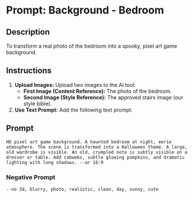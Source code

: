 # Prompt: Background - Bedroom

## Description
To transform a real photo of the bedroom into a spooky, pixel art game background.

## Instructions

1.  **Upload Images:** Upload two images to the AI tool:
    *   **First Image (Content Reference):** The photo of the bedroom.
    *   **Second Image (Style Reference):** The approved stairs image (our style bible).
2.  **Use Text Prompt:** Add the following text prompt.

## Prompt

```
HD pixel art game background. A haunted bedroom at night, eerie atmosphere. The scene is transformed into a Halloween theme. A large, old wardrobe is visible. An old, crumpled note is subtly visible on a dresser or table. Add cobwebs, subtle glowing pumpkins, and dramatic lighting with long shadows. --ar 16:9
```

### Negative Prompt

```
--no 3d, blurry, photo, realistic, clean, day, sunny, cute
```